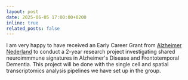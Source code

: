 ```yaml
---
layout: post
date: 2025-06-05 17:00:00+0200
inline: true
related_posts: false
---
```


I am very happy to have received an Early Career Grant from <a href="https://www.alzheimer-nederland.nl/">Alzheimer Nederland</a> to conduct a 2-year research project investigating shared neuroimmmune signatures in Alzheimer's Disease and Frontotemporal Dementia. This project will be done with the single cell and spatial transcriptomics analysis pipelines we have set up in the group.
